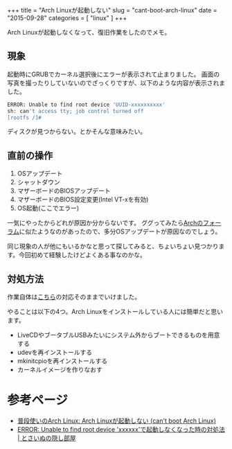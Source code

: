 +++
title = "Arch Linuxが起動しない"
slug = "cant-boot-arch-linux"
date = "2015-09-28"
categories = [ "linux" ]
+++

Arch Linuxが起動しなくなって、復旧作業をしたのでメモ。

## 現象

起動時にGRUBでカーネル選択後にエラーが表示されて止まりました。
画面の写真を撮ったりしていないのでざっくりですが、以下のような内容が表示されました。

``` bash
ERROR: Unable to find root device 'UUID-xxxxxxxxxx'
sh: can't access tty; job control turned off
[rootfs /]#
```

ディスクが見つからない。とかそんな意味みたい。

## 直前の操作

1. OSアップデート
2. シャットダウン
3. マザーボードのBIOSアップデート
4. マザーボードのBIOS設定変更(Intel VT-xを有効)
5. OS起動(ここでエラー)

一気にやったからどれが原因か分からないです。
ググってみたら[Archのフォーラム](https://bbs.archlinux.org/viewtopic.php?id=142052)に似たようなのがあったので、多分OSアップデートが原因なのでしょう。

同じ現象の人が他にもいるかなと思って探してみると、ちょいちょい見つかります。今回初めて経験したけどよくある事なのかな。

## 対処方法

作業自体は[こちら](http://archlinux-blogger.blogspot.jp/2014/11/arch-linux-cant-boot-arch-linux.html)の対応そのままでいけました。

やることは以下の4つ。Arch Linuxをインストールしている人には簡単だと思います。

- LiveCDやブータブルUSBみたいにシステム外からブートできるものを用意する
- udevを再インストールする
- mkinitcpioを再インストールする
- カーネルイメージを作りなおす

# 参考ページ

- [普段使いのArch Linux: Arch Linuxが起動しない (can't boot Arch Linux)](http://archlinux-blogger.blogspot.jp/2014/11/arch-linux-cant-boot-arch-linux.html)
- [ERROR: Unable to find root device 'xxxxxx'で起動しなくなった時の対処法 | とさいぬの隠し部屋](http://blog.myon.info/blog/2013-07-27/entry/)

